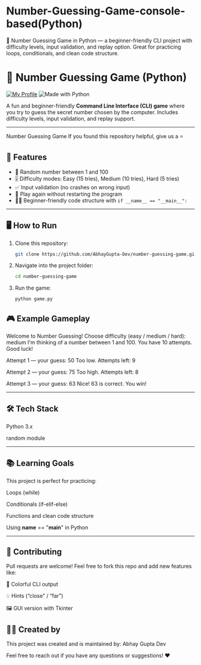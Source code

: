 # Number-Guessing-Game-console-based(Python)
🎯 Number Guessing Game in Python — a beginner-friendly CLI project with difficulty levels, input validation, and replay option. Great for practicing loops, conditionals, and clean code structure.


# 🎯 Number Guessing Game (Python)
[![My Profile](https://img.shields.io/badge/GitHub-AbhayGupta--Dev-black?logo=github&style=flat-square)](https://github.com/AbhayGupta-Dev)
![Made with Python](https://img.shields.io/badge/Made%20with-Python-blue?logo=python)  

A fun and beginner-friendly **Command Line Interface (CLI) game** where you try to guess the secret number chosen by the computer. Includes difficulty levels, input validation, and replay support.

---

Number Guessing Game
If you found this repository helpful, give us a ⭐️



## 🚀 Features
- 🔢 Random number between 1 and 100  
- 🎚️ Difficulty modes: Easy (15 tries), Medium (10 tries), Hard (5 tries)  
- ✅ Input validation (no crashes on wrong input)  
- 🔁 Play again without restarting the program  
- 🧑‍💻 Beginner-friendly code structure with `if __name__ == "__main__":`  

---

## 🖥️ How to Run

1. Clone this repository:
    ```bash
   git clone https://github.com/AbhayGupta-Dev/number-guessing-game.git
2. Navigate into the project folder:
     ```bash
   cd number-guessing-game

3. Run the game:
   ```bash
   python game.py

## 🎮 Example Gameplay

Welcome to Number Guessing!
Choose difficulty (easy / medium / hard): medium
I'm thinking of a number between 1 and 100.
You have 10 attempts. Good luck!

Attempt 1 — your guess: 50
Too low.
Attempts left: 9

Attempt 2 — your guess: 75
Too high.
Attempts left: 8

Attempt 3 — your guess: 63
Nice! 63 is correct. You win!

---

## 🛠️ Tech Stack

Python 3.x

random module

---

## 📚 Learning Goals

This project is perfect for practicing:

Loops (while)

Conditionals (if-elif-else)

Functions and clean code structure

Using __name__ == "__main__" in Python

---

## 🤝 Contributing

Pull requests are welcome! Feel free to fork this repo and add new features like:

🎨 Colorful CLI output

💡 Hints (“close” / “far”)

🖼️ GUI version with Tkinter

## 👨‍💻 Created by

This project was created and is maintained by: Abhay Gupta Dev

Feel free to reach out if you have any questions or suggestions! ❤️
